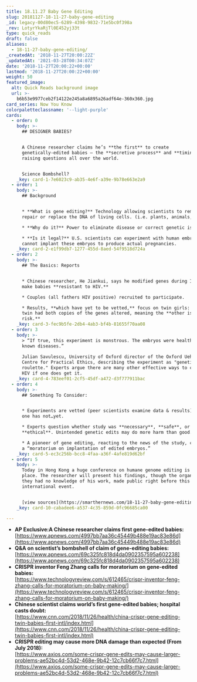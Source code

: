 ```yaml
---
title: 18.11.27 Baby Gene Editing
slug: 20181127-18-11-27-baby-gene-editing
_id: legacy-00d80ec5-6289-4398-9832-71e5bc0f398a
_rev: LotyrYkaRjTl0E452yj33t
type: quick_reads
draft: false
aliases:
  - 18-11-27-baby-gene-editing/
_createdAt: '2018-11-27T20:00:22Z'
_updatedAt: '2021-03-28T00:34:07Z'
date: '2018-11-27T20:00:22+00:00'
lastmod: '2018-11-27T20:00:22+00:00'
weight: 50
featured_image:
  alt: Quick Reads background image
  url: >-
    b6b53e9977ceb2f14122e245a8a6895a26adf64e-360x360.jpg
card_series: Now You Know
colorpaletteclassname: '--light-purple'
cards:
  - order: 0
    body: >-
      ## DESIGNER BABIES?


      A Chinese researcher claims he’s **the first** to create
      genetically-edited babies – the **secretive process** and **timing**
      raising questions all over the world.


      Science Bombshell?
    _key: card-1-7e6023c9-ab35-4e6f-a39e-9b78e663e2a9
  - order: 1
    body: >-
      ## Background


      * **What is gene editing?** Technology allowing scientists to remove,
      repair or replace the DNA of living cells. (i.e. plants, animals, humans.)

      * **Why do it?** Power to eliminate disease or correct genetic issues.

      * **Is it legal?** U.S. scientists can experiment with human embryos but
      cannot implant these embryos to produce actual pregnancies.
    _key: card-2-e1f99db7-1277-455d-8aed-54f9518d724a
  - order: 2
    body: >-
      ## The Basics: Reports


      * Chinese researcher, He Jiankui, says he modified genes during IVF, to
      make babies **resistant to HIV.**

      * Couples (all fathers HIV positive) recruited to participate.

      * Results, **which have yet to be vetted,** focus on twin girls: only one
      twin had both copies of the genes altered, meaning the **other is still at
      risk.**
    _key: card-3-fec9b5fe-2db4-4ab3-bf4b-81655f70aa08
  - order: 3
    body: >-
      > “If true, this experiment is monstrous. The embryos were healthy. No
      known diseases.”  
        
      Julian Savulescu, University of Oxford director of the Oxford Uehiro
      Centre for Practical Ethics, describing the experiment as "genetic Russian
      roulette." Experts argue there are many other effective ways to counter
      HIV if one does get it.
    _key: card-4-783eef01-2cf5-45df-a472-d3f777911bac
  - order: 4
    body: >-
      ## Something To Consider:


      * Experiments are vetted (peer scientists examine data & results); this
      one has not…yet.

      * Experts question whether study was **necessary**, **safe**, or
      **ethical**. Unintended genetic edits may do more harm than good.

      * A pioneer of gene editing, reacting to the news of the study, called for
      a “moratorium on implantation of edited embryos.”
    _key: card-5-ec3c256b-bcc8-4faa-a36f-4afe819d62bf
  - order: 5
    body: >-
      Today in Hong Kong a huge conference on humane genome editing is taking
      place. The researcher will present his findings, though the organizers say
      they had no knowledge of his work, made public right before this
      international event.


      [view sources](https://smarthernews.com/18-11-27-baby-gene-editing/)
    _key: card-10-cabadee6-a537-4c35-859d-0fc96685ca00

---
```

* **AP Exclusive:A Chinese researcher claims first gene-edited babies:**  
[https://www.apnews.com/4997bb7aa36c45449b488e19ac83e86d](https://www.apnews.com/4997bb7aa36c45449b488e19ac83e86d)
* **Q&A on scientist’s bombshell of claim of gene-editing babies:**  
[https://www.apnews.com/69c325fc818d4da0902357595a602238](https://www.apnews.com/69c325fc818d4da0902357595a602238)
* **CRISPR inventor Feng Zhang calls for moratorium on gene-edited babies:**  
[https://www.technologyreview.com/s/612465/crispr-inventor-feng-zhang-calls-for-moratorium-on-baby-making/](https://www.technologyreview.com/s/612465/crispr-inventor-feng-zhang-calls-for-moratorium-on-baby-making/)
* **Chinese scientist claims world’s first gene-edited babies; hospital casts doubt:**  
[https://www.cnn.com/2018/11/26/health/china-crispr-gene-editing-twin-babies-first-intl/index.html](https://www.cnn.com/2018/11/26/health/china-crispr-gene-editing-twin-babies-first-intl/index.html)
* **CRISPR editing may cause more DNA damage than expected (From July 2018):**  
[https://www.axios.com/some-crispr-gene-edits-may-cause-larger-problems-ae52bc4d-53d2-468e-9b42-12c7cb66f7c7.html](https://www.axios.com/some-crispr-gene-edits-may-cause-larger-problems-ae52bc4d-53d2-468e-9b42-12c7cb66f7c7.html)